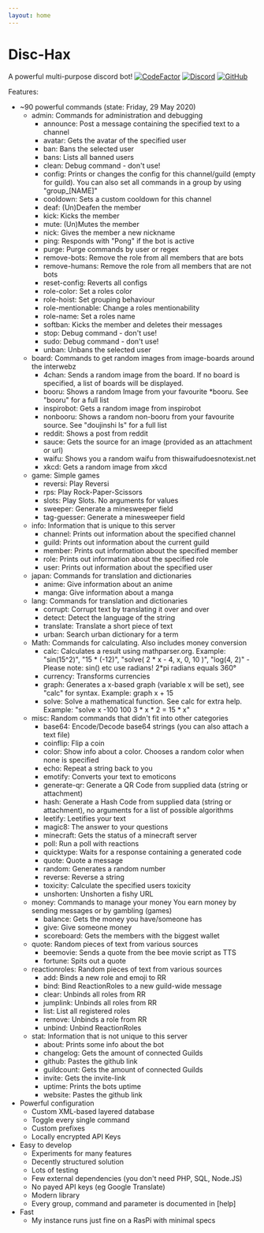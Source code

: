 ```yaml
---
layout: home
---
```

# Disc-Hax
A powerful multi-purpose discord bot!
[![CodeFactor](https://www.codefactor.io/repository/github/jfronny/disc-hax/badge)](https://www.codefactor.io/repository/github/jfronny/disc-hax)
[![Discord](https://img.shields.io/discord/466965965658128384?label=Discord)](https://discord.gg/UjhHBqt)
[![GitHub](https://img.shields.io/badge/-GitHub-informational)](https://github.com/JFronny/Disc-Hax)

Features:
- ~90 powerful commands (state: Friday, 29 May 2020)
  - admin: Commands for administration and debugging
    - announce: Post a message containing the specified text to a channel
    - avatar: Gets the avatar of the specified user
    - ban: Bans the selected user
    - bans: Lists all banned users
    - clean: Debug command - don't use!
    - config: Prints or changes the config for this channel/guild (empty for guild). You can also set all commands in a group by using "group_[NAME]"
    - cooldown: Sets a custom cooldown for this channel
    - deaf: (Un)Deafen the member
    - kick: Kicks the member
    - mute: (Un)Mutes the member
    - nick: Gives the member a new nickname
    - ping: Responds with "Pong" if the bot is active
    - purge: Purge commands by user or regex
    - remove-bots: Remove the role from all members that are bots
    - remove-humans: Remove the role from all members that are not bots
    - reset-config: Reverts all configs
    - role-color: Set a roles color
    - role-hoist: Set grouping behaviour
    - role-mentionable: Change a roles mentionability
    - role-name: Set a roles name
    - softban: Kicks the member and deletes their messages
    - stop: Debug command - don't use!
    - sudo: Debug command - don't use!
    - unban: Unbans the selected user
  - board: Commands to get random images from image-boards around the interwebz
    - 4chan: Sends a random image from the board. If no board is specified, a list of boards will be displayed.
    - booru: Shows a random Image from your favourite *booru. See "booru" for a full list
    - inspirobot: Gets a random image from inspirobot
    - nonbooru: Shows a random non-booru from your favourite source. See "doujinshi ls" for a full list
    - reddit: Shows a post from reddit
    - sauce: Gets the source for an image (provided as an attachment or url)
    - waifu: Shows you a random waifu from thiswaifudoesnotexist.net
    - xkcd: Gets a random image from xkcd
  - game: Simple games
    - reversi: Play Reversi
    - rps: Play Rock-Paper-Scissors
    - slots: Play Slots. No arguments for values
    - sweeper: Generate a minesweeper field
    - tag-guesser: Generate a minesweeper field
  - info: Information that is unique to this server
    - channel: Prints out information about the specified channel
    - guild: Prints out information about the current guild
    - member: Prints out information about the specified member
    - role: Prints out information about the specified role
    - user: Prints out information about the specified user
  - japan: Commands for translation and dictionaries
    - anime: Give information about an anime
    - manga: Give information about a manga
  - lang: Commands for translation and dictionaries
    - corrupt: Corrupt text by translating it over and over
    - detect: Detect the language of the string
    - translate: Translate a short piece of text
    - urban: Search urban dictionary for a term
  - Math: Commands for calculating. Also includes money conversion
    - calc: Calculates a result using mathparser.org. Example: "sin(15^2)", "15 * (-12)", "solve( 2 * x - 4, x, 0, 10 )", "log(4, 2)" - Please note: sin() etc use radians! 2*pi radians equals 360°
    - currency: Transforms currencies
    - graph: Generates a x-based graph (variable x will be set), see "calc" for syntax. Example: graph x + 15
    - solve: Solve a mathematical function. See calc for extra help. Example: "solve x -100 100 3 * x * 2 = 15 * x"
  - misc: Random commands that didn't fit into other categories
    - base64: Encode/Decode base64 strings (you can also attach a text file)
    - coinflip: Flip a coin
    - color: Show info about a color. Chooses a random color when none is specified
    - echo: Repeat a string back to you
    - emotify: Converts your text to emoticons
    - generate-qr: Generate a QR Code from supplied data (string or attachment)
    - hash: Generate a Hash Code from supplied data (string or attachment), no arguments for a list of possible algorithms
    - leetify: Leetifies your text
    - magic8: The answer to your questions
    - minecraft: Gets the status of a minecraft server
    - poll: Run a poll with reactions
    - quicktype: Waits for a response containing a generated code
    - quote: Quote a message
    - random: Generates a random number
    - reverse: Reverse a string
    - toxicity: Calculate the specified users toxicity
    - unshorten: Unshorten a fishy URL
  - money: Commands to manage your money
You earn money by sending messages or by gambling (games)
    - balance: Gets the money you have/someone has
    - give: Give someone money
    - scoreboard: Gets the members with the biggest wallet
  - quote: Random pieces of text from various sources
    - beemovie: Sends a quote from the bee movie script as TTS
    - fortune: Spits out a quote
  - reactionroles: Random pieces of text from various sources
    - add: Binds a new role and emoji to RR
    - bind: Bind ReactionRoles to a new guild-wide message
    - clear: Unbinds all roles from RR
    - jumplink: Unbinds all roles from RR
    - list: List all registered roles
    - remove: Unbinds a role from RR
    - unbind: Unbind ReactionRoles
  - stat: Information that is not unique to this server
    - about: Prints some info about the bot
    - changelog: Gets the amount of connected Guilds
    - github: Pastes the github link
    - guildcount: Gets the amount of connected Guilds
    - invite: Gets the invite-link
    - uptime: Prints the bots uptime
    - website: Pastes the github link
- Powerful configuration
  - Custom XML-based layered database
  - Toggle every single command
  - Custom prefixes
  - Locally encrypted API Keys
- Easy to develop
  - Experiments for many features
  - Decently structured solution
  - Lots of testing
  - Few external dependencies (you don't need PHP, SQL, Node.JS)
  - No payed API keys (eg Google Translate)
  - Modern library
  - Every group, command and parameter is documented in [help]
- Fast
  - My instance runs just fine on a RasPi with minimal specs